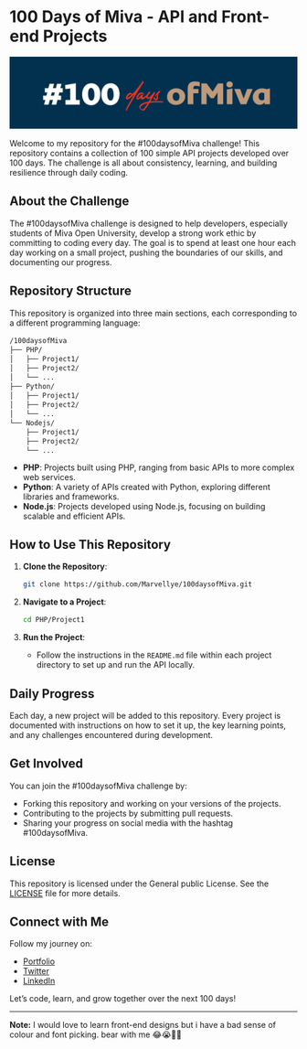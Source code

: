 # 100 Days of Miva - API and Front-end Projects

![#100daysofMiva Banner](public/20240818_225416.png)

Welcome to my repository for the #100daysofMiva challenge! This repository contains a collection of 100 simple API projects developed over 100 days. The challenge is all about consistency, learning, and building resilience through daily coding.

## About the Challenge

The #100daysofMiva challenge is designed to help developers, especially students of Miva Open University, develop a strong work ethic by committing to coding every day. The goal is to spend at least one hour each day working on a small project, pushing the boundaries of our skills, and documenting our progress.

## Repository Structure

This repository is organized into three main sections, each corresponding to a different programming language:
```
/100daysofMiva
├── PHP/
│   ├── Project1/
│   ├── Project2/
│   └── ...
├── Python/
│   ├── Project1/
│   ├── Project2/
│   └── ...
└── Nodejs/
    ├── Project1/
    ├── Project2/
    └── ...
```

- **PHP**: Projects built using PHP, ranging from basic APIs to more complex web services.
- **Python**: A variety of APIs created with Python, exploring different libraries and frameworks.
- **Node.js**: Projects developed using Node.js, focusing on building scalable and efficient APIs.

## How to Use This Repository

1. **Clone the Repository**:
    ```bash
    git clone https://github.com/Marvellye/100daysofMiva.git
    ```

2. **Navigate to a Project**:
    ```bash
    cd PHP/Project1
    ```

3. **Run the Project**:
    - Follow the instructions in the `README.md` file within each project directory to set up and run the API locally.

## Daily Progress

Each day, a new project will be added to this repository. Every project is documented with instructions on how to set it up, the key learning points, and any challenges encountered during development.

## Get Involved

You can join the #100daysofMiva challenge by:
- Forking this repository and working on your versions of the projects.
- Contributing to the projects by submitting pull requests.
- Sharing your progress on social media with the hashtag #100daysofMiva.

## License

This repository is licensed under the General public License. See the [LICENSE](LICENSE) file for more details.

## Connect with Me

Follow my journey on:
- [Portfolio](https://marvelly.com.ng)
- [Twitter](https://twitter.com/marvelly_ng)
- [LinkedIn](https://linkedin.com/in/marvellous-ezekiel-oghenemaga)

Let’s code, learn, and grow together over the next 100 days!

---

**Note:** I would love to learn front-end designs but i have a bad sense of colour and font picking. bear with me 😂😭✌🏻
